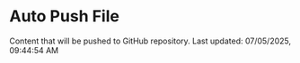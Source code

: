 # Auto Push File

Content that will be pushed to GitHub repository.
Last updated: 07/05/2025, 09:44:54 AM